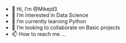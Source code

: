 - 👋 Hi, I’m @Mikejd3
- 👀 I’m interested in Data Science
- 🌱 I’m currently learning Python
- 💞️ I’m looking to collaborate on Basic projects
- 📫 How to reach me ...

<!---
Mikejd3/Mikejd3 is a ✨ special ✨ repository because its `README.md` (this file) appears on your GitHub profile.
You can click the Preview link to take a look at your changes.
--->
